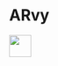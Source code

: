 # ARvy

<img src="https://media.giphy.com/media/OQH8Jb5phYdg8lyQAT/giphy.gif" width="40" height="40" />
